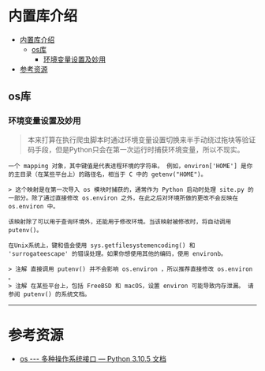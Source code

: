 # 内置库介绍

<!--ts-->
* [内置库介绍](#内置库介绍)
   * [os库](#os库)
      * [环境变量设置及妙用](#环境变量设置及妙用)
* [参考资源](#参考资源)

<!-- Created by https://github.com/ekalinin/github-markdown-toc -->
<!-- Added by: runner, at: Wed Jul 20 07:34:50 UTC 2022 -->

<!--te-->

## os库

### 环境变量设置及妙用
> 本来打算在执行爬虫脚本时通过环境变量设置切换来半手动绕过拖块等验证码手段，但是Python只会在第一次运行时捕获环境变量，所以不现实。

```admonish quote title='官方文档对os.environ的介绍'
一个 mapping 对象，其中键值是代表进程环境的字符串。 例如，environ['HOME'] 是你的主目录（在某些平台上）的路径名，相当于 C 中的 getenv("HOME")。

> 这个映射是在第一次导入 os 模块时捕获的，通常作为 Python 启动时处理 site.py 的一部分。除了通过直接修改 os.environ 之外，在此之后对环境所做的更改不会反映在 os.environ 中。

该映射除了可以用于查询环境外，还能用于修改环境。当该映射被修改时，将自动调用 putenv()。

在Unix系统上，键和值会使用 sys.getfilesystemencoding() 和 'surrogateescape' 的错误处理。如果你想使用其他的编码，使用 environb。

> 注解 直接调用 putenv() 并不会影响 os.environ ，所以推荐直接修改 os.environ 。
> 注解 在某些平台上，包括 FreeBSD 和 macOS，设置 environ 可能导致内存泄漏。 请参阅 putenv() 的系统文档。
```

---

# 参考资源

- [os --- 多种操作系统接口 — Python 3.10.5 文档](https://docs.python.org/zh-cn/3/library/os.html)